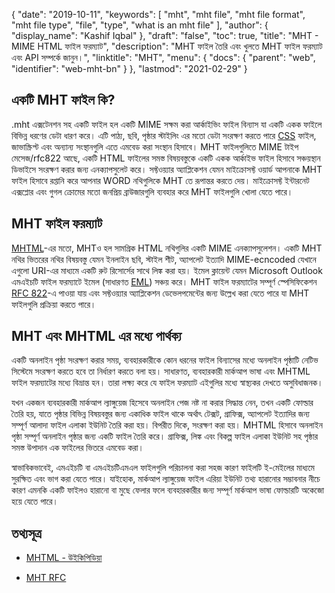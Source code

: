 {
  "date": "2019-10-11",
  "keywords": [
    "mht",
    "mht file",
    "mht file format",
    "mht file type",
    "file",
    "type",
    "what is an mht file"
  ],
  "author": {
    "display_name": "Kashif Iqbal"
  },
  "draft": "false",
  "toc": true,
  "title": "MHT - MIME HTML ফাইল ফরম্যাট",
  "description": "MHT ফাইল তৈরি এবং খুলতে MHT ফাইল ফরম্যাট এবং API সম্পর্কে জানুন।",
  "linktitle": "MHT",
  "menu": {
    "docs": {
      "parent": "web",
      "identifier": "web-mht-bn"
    }
  },
  "lastmod": "2021-02-29"
}

## একটি MHT ফাইল কি?

.mht এক্সটেনশন সহ একটি ফাইল হল একটি MIME সক্ষম করা আর্কাইভিং ফাইল বিন্যাস যা একটি একক ফাইলে বিভিন্ন ধরণের ডেটা ধারণ করে। এটি পাঠ্য, ছবি, পৃষ্ঠার স্টাইলিং এর মতো ডেটা সংরক্ষণ করতে পারে [CSS](/web/css/) ফাইল, জাভাস্ক্রিপ্ট এবং অন্যান্য সংস্থানগুলি এতে এমবেড করা সংস্থান হিসাবে। MHT ফাইলগুলিতে MIME টাইপ মেসেজ/rfc822 আছে, একটি HTML ফাইলের সমস্ত বিষয়বস্তুকে একটি একক আর্কাইভ ফাইল হিসাবে সঞ্চয়স্থান ডিভাইসে সংরক্ষণ করার জন্য এনক্যাপসুলেট করে। সফ্টওয়্যার অ্যাপ্লিকেশন যেমন মাইক্রোসফ্ট ওয়ার্ড আপনাকে MHT ফাইল হিসাবে রপ্তানি করে আপনার WORD নথিগুলিকে MHT তে রূপান্তর করতে দেয়। মাইক্রোসফ্ট ইন্টারনেট এক্সপ্লোর এবং গুগল ক্রোমের মতো জনপ্রিয় ব্রাউজারগুলি ব্যবহার করে MHT ফাইলগুলি খোলা যেতে পারে।

## MHT ফাইল ফরম্যাট

[MHTML](/web/mhtml/)-এর মতো, MHTও হল সামগ্রিক HTML নথিগুলির একটি MIME এনক্যাপসুলেশন। একটি MHT নথির ভিতরের নথির বিষয়বস্তু যেমন ইনলাইন ছবি, স্টাইল শীট, অ্যাপলেট ইত্যাদি MIME-ecncoded যেখানে এগুলো URI-এর মাধ্যমে একটি রুট রিসোর্সের সাথে লিঙ্ক করা হয়। ইমেল ক্লায়েন্ট যেমন Microsoft Outlook এমএইচটি ফাইল ফরম্যাটে ইমেল (সাধারণত [EML](/email/eml/)) সঞ্চয় করে। MHT ফাইল ফরম্যাটের সম্পূর্ণ স্পেসিফিকেশন [RFC 822](https://tools.ietf.org/html/rfc822)-এ পাওয়া যায় এবং সফ্টওয়্যার অ্যাপ্লিকেশন ডেভেলপমেন্টের জন্য উল্লেখ করা যেতে পারে যা MHT ফাইলগুলি প্রক্রিয়া করতে পারে।

## MHT এবং MHTML এর মধ্যে পার্থক্য

একটি অনলাইন পৃষ্ঠা সংরক্ষণ করার সময়, ব্যবহারকারীকে কোন ধরনের ফাইল বিন্যাসের মধ্যে অনলাইন পৃষ্ঠাটি নেটিভ সিস্টেমে সংরক্ষণ করতে হবে তা নির্ধারণ করতে বলা হয়। সাধারণত, ব্যবহারকারী মার্কআপ ভাষা এবং MHTML ফাইল ফরম্যাটের মধ্যে বিভ্রান্ত হন। তারা লক্ষ্য করে যে ফাইল ফরম্যাট এইগুলির মধ্যে স্বাস্থ্যকর দেখতে অসুবিধাজনক।

যখন একজন ব্যবহারকারী মার্কআপ ল্যাঙ্গুয়েজ হিসেবে অনলাইন পেজ নষ্ট না করার সিদ্ধান্ত নেন, তখন একটি ফোল্ডার তৈরি হয়, যাতে পৃষ্ঠার বিভিন্ন বিষয়বস্তুর জন্য একাধিক ফাইল থাকে অর্থাৎ টেক্সট, গ্রাফিক্স, অ্যাপলেট ইত্যাদির জন্য সম্পূর্ণ আলাদা ফাইল এলাকা ইউনিট তৈরি করা হয়। বিপরীত দিকে, সংরক্ষণ করা হয়। MHTML হিসাবে অনলাইন পৃষ্ঠা সম্পূর্ণ অনলাইন পৃষ্ঠার জন্য একটি ফাইল তৈরি করে। গ্রাফিক্স, লিঙ্ক এবং বিকল্প ফাইল এলাকা ইউনিট সহ পৃষ্ঠার সমস্ত উপাদান এক ফাইলের ভিতরে এমবেড করা।

স্বাভাবিকভাবেই, এমএইচটি বা এমএইচটিএমএল ফাইলগুলি পরিচালনা করা সহজ কারণ ফাইলটি ই-মেইলের মাধ্যমে সুরক্ষিত এবং ভাগ করা যেতে পারে। যাইহোক, মার্কআপ ল্যাঙ্গুয়েজ ফাইল এরিয়া ইউনিট তথ্য হারানোর সম্ভাবনার নীচে কারণ এমনকি একটি ফাইলও হারানো বা মুছে ফেলার ফলে ব্যবহারকারীর জন্য সম্পূর্ণ মার্কআপ ভাষা ফোল্ডারটি অকেজো হয়ে যেতে পারে।

## তথ্যসূত্র

* [MHTML - উইকিপিডিয়া](https://en.wikipedia.org/wiki/MHTML)

* [MHT RFC](https://tools.ietf.org/html/rfc822)


